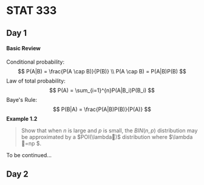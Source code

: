 # STAT 333

## Day 1

#### Basic Review

Conditional probability:
$$
P(A|B) = \frac{P(A \cap B)}{P(B)} \\
    P(A \cap B) = P(A|B)P(B)
$$
Law of total probability:
$$
P(A) = \sum_{i=1}^{n}P(A|B_i)P(B_i)
$$
Baye's Rule:
$$
P(B|A) = \frac{P(A|B)P(B)}{P(A)}
$$
**Example 1.2**

> Show that when $n$ is large and  $p$ is small, the $BIN(n, p)$ distribution may be approximated by a $POI(\lambda)$ distribution where $\lambda =np $.

To be continued...



## Day 2









